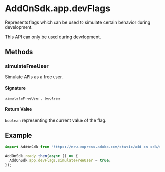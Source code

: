 # AddOnSdk.app.devFlags
Represents flags which can be used to simulate certain behavior during development.  

<InlineAlert slots="text" variant="warning"/>

This API can only be used during development.


## Methods

### simulateFreeUser
Simulate APIs as a free user.

#### Signature
`simulateFreeUser: boolean`

#### Return Value
`boolean` representing the current value of the flag.

## Example
```js
import AddOnSdk from "https://new.express.adobe.com/static/add-on-sdk/sdk.js";
 
AddOnSdk.ready.then(async () => {
  AddOnSdk.app.devFlags.simulateFreeUser = true;
});
```
